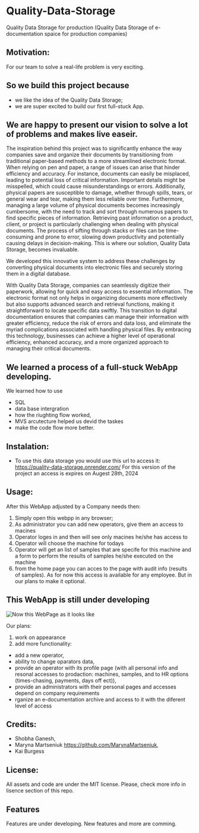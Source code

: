 # Quality-Data-Storage
Quality Data Storage for production
(Quality Data Storage of e-documentation spaice for production companies)

## Motivation:
For our team to solve a real-life problem is very exciting.

## So we build this project because
- we like the idea of the Quality Data Storage;
- we are super excited to build our first full-stuck App.

## We are happy to present our vision to solve a lot of problems and makes live easeir.
The inspiration behind this project was to significantly enhance the way companies save and organize their documents by transitioning from traditional paper-based methods to a more streamlined electronic format. When relying on pen and paper, a range of issues can arise that hinder efficiency and accuracy. For instance, documents can easily be misplaced, leading to potential loss of critical information. Important details might be misspelled, which could cause misunderstandings or errors. Additionally, physical papers are susceptible to damage, whether through spills, tears, or general wear and tear, making them less reliable over time. Furthermore, managing a large volume of physical documents becomes increasingly cumbersome, with the need to track and sort through numerous papers to find specific pieces of information. Retrieving past information on a product, client, or project is particularly challenging when dealing with physical documents. The process of sifting through stacks or files can be time-consuming and prone to error, slowing down productivity and potentially causing delays in decision-making. This is where our solution, Quality Data Storage, becomes invaluable.

We developed this innovative system to address these challenges by converting physical documents into electronic files and securely storing them in a digital database. 

With Quality Data Storage, companies can seamlessly digitize their paperwork, allowing for quick and easy access to essential information. The electronic format not only helps in organizing documents more effectively but also supports advanced search and retrieval functions, making it straightforward to locate specific data swiftly. This transition to digital documentation ensures that companies can manage their information with greater efficiency, reduce the risk of errors and data loss, and eliminate the myriad complications associated with handling physical files. By embracing this technology, businesses can achieve a higher level of operational efficiency, enhanced accuracy, and a more organized approach to managing their critical documents.

## We learned a process of a full-stuck WebApp developing.
We learned how to use 
- SQL
- data base intergration
- how the riughting flow worked,
- MVS arcutecture helped us devid the taskes
- make the code flow more better. 

## Instalation:
- To use this data storage you would use this url to access it:  https://quality-data-storage.onrender.com/
  For this version of the project an access is expires on Augest 28th, 2024

## Usage:
After this WebApp adjusted by a Company needs then:
1. Simply open this webpp in any browser;
2. As administrator you can add new operators, give them an access to macines
3. Operator loges in and then will see only macines he/she has access to
4. Operator will choose the machine for todays
5. Operator will get an list of samples that are specife for this machine and a form to perform the results of samples he/she executed on the machine
6. from the home page you can acces to the page with audit info (results of samples). As for now this access is available for any employee. But in our plans to make it optional.

## This WebApp is still under developing
![Now this WebPage as it looks like](https://github.com/)

Our plans:
1. work on appearance
2. add more functionality:
  - add a new operator,
  - ability to change oparators data,
  - provide an operator with its profile page (with all personal info and resonal accesses to prodaction: machines, samples, and to HR options (times-chasing, payments, days off ect)),
  - provide an administrators with their personal pages and accesses depend on company requirements
  - rganize an e-documentation archive and access to it with the diferent level of access

## Credits: 
- Shobha Ganesh,
- Maryna Martseniuk https://github.com/MarynaMartseniuk,
- Kai Burgess

## License: 
All assets and code are under the MIT license.
Please, check more info in lisence section of this repo.

## Features
Features are under developing.
New features and more are comming.